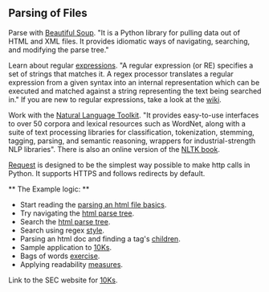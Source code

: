 ## Parsing of Files ##

Parse with [Beautiful Soup](https://www.crummy.com/software/BeautifulSoup/bs4/doc/). "It is a Python library for pulling data out of HTML and XML files. It provides idiomatic ways of navigating, searching, and modifying the parse tree."

Learn about regular [expressions](https://docs.python.org/3/library/re.html). "A regular expression (or RE) specifies a set of strings that matches it. A regex processor translates a regular expression from a given syntax into an internal representation which can be executed and matched against a string representing the text being searched in." If you are new to regular expressions, take a look at the [wiki](https://en.wikipedia.org/wiki/Regular_expression).

Work with the [Natural Language Toolkit](http://www.nltk.org/). "It provides easy-to-use interfaces to over 50 corpora and lexical resources such as WordNet, along with a suite of text processing libraries for classification, tokenization, stemming, tagging, parsing, and semantic reasoning, wrappers for industrial-strength NLP libraries". There is also an online version of the [NLTK book](http://www.nltk.org/book/).

[Request](https://github.com/request/request) is designed to be the simplest way possible to make http calls in Python. It supports HTTPS and follows redirects by default.

** The Example logic: **

- Start reading the [parsing an html file basics](https://github.com/DrSdl/MLT/blob/master/PRS/bs_parsing_an_html_file.html).
- Try navigating the [html parse tree](https://github.com/DrSdl/MLT/blob/master/PRS/bs_navigating_the_parse_tree.html).
- Search the [html parse tree](https://github.com/DrSdl/MLT/blob/master/PRS/bs_searching_the_parse_tree.html).
- Search using regex [style](https://github.com/DrSdl/MLT/blob/master/PRS/bs_searching_by_class_and_regexes.html).
- Parsing an html doc and finding a tag's [children](bs_children_tags.html).
- Sample application to [10Ks](https://github.com/DrSdl/MLT/blob/master/PRS/bs_applying_regexes_10ks.html).
- Bags of words [exercise](https://github.com/DrSdl/MLT/blob/master/PRS/bs_Bag_of_Word_Exercises.html).
- Applying readability [measures](https://github.com/DrSdl/MLT/blob/master/PRS/bs_Readability_Exercises.html).

Link to the SEC website for [10Ks](https://www.sec.gov/edgar/searchedgar/companysearch.html).

